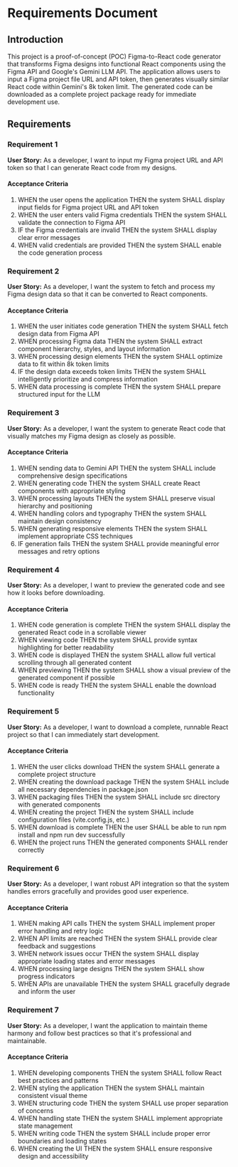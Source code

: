 # Requirements Document

## Introduction

This project is a proof-of-concept (POC) Figma-to-React code generator that transforms Figma designs into functional React components using the Figma API and Google's Gemini LLM API. The application allows users to input a Figma project file URL and API token, then generates visually similar React code within Gemini's 8k token limit. The generated code can be downloaded as a complete project package ready for immediate development use.

## Requirements

### Requirement 1

**User Story:** As a developer, I want to input my Figma project URL and API token so that I can generate React code from my designs.

#### Acceptance Criteria

1. WHEN the user opens the application THEN the system SHALL display input fields for Figma project URL and API token
2. WHEN the user enters valid Figma credentials THEN the system SHALL validate the connection to Figma API
3. IF the Figma credentials are invalid THEN the system SHALL display clear error messages
4. WHEN valid credentials are provided THEN the system SHALL enable the code generation process

### Requirement 2

**User Story:** As a developer, I want the system to fetch and process my Figma design data so that it can be converted to React components.

#### Acceptance Criteria

1. WHEN the user initiates code generation THEN the system SHALL fetch design data from Figma API
2. WHEN processing Figma data THEN the system SHALL extract component hierarchy, styles, and layout information
3. WHEN processing design elements THEN the system SHALL optimize data to fit within 8k token limits
4. IF the design data exceeds token limits THEN the system SHALL intelligently prioritize and compress information
5. WHEN data processing is complete THEN the system SHALL prepare structured input for the LLM

### Requirement 3

**User Story:** As a developer, I want the system to generate React code that visually matches my Figma design as closely as possible.

#### Acceptance Criteria

1. WHEN sending data to Gemini API THEN the system SHALL include comprehensive design specifications
2. WHEN generating code THEN the system SHALL create React components with appropriate styling
3. WHEN processing layouts THEN the system SHALL preserve visual hierarchy and positioning
4. WHEN handling colors and typography THEN the system SHALL maintain design consistency
5. WHEN generating responsive elements THEN the system SHALL implement appropriate CSS techniques
6. IF generation fails THEN the system SHALL provide meaningful error messages and retry options

### Requirement 4

**User Story:** As a developer, I want to preview the generated code and see how it looks before downloading.

#### Acceptance Criteria

1. WHEN code generation is complete THEN the system SHALL display the generated React code in a scrollable viewer
2. WHEN viewing code THEN the system SHALL provide syntax highlighting for better readability
3. WHEN code is displayed THEN the system SHALL allow full vertical scrolling through all generated content
4. WHEN previewing THEN the system SHALL show a visual preview of the generated component if possible
5. WHEN code is ready THEN the system SHALL enable the download functionality

### Requirement 5

**User Story:** As a developer, I want to download a complete, runnable React project so that I can immediately start development.

#### Acceptance Criteria

1. WHEN the user clicks download THEN the system SHALL generate a complete project structure
2. WHEN creating the download package THEN the system SHALL include all necessary dependencies in package.json
3. WHEN packaging files THEN the system SHALL include src directory with generated components
4. WHEN creating the project THEN the system SHALL include configuration files (vite.config.js, etc.)
5. WHEN download is complete THEN the user SHALL be able to run npm install and npm run dev successfully
6. WHEN the project runs THEN the generated components SHALL render correctly

### Requirement 6

**User Story:** As a developer, I want robust API integration so that the system handles errors gracefully and provides good user experience.

#### Acceptance Criteria

1. WHEN making API calls THEN the system SHALL implement proper error handling and retry logic
2. WHEN API limits are reached THEN the system SHALL provide clear feedback and suggestions
3. WHEN network issues occur THEN the system SHALL display appropriate loading states and error messages
4. WHEN processing large designs THEN the system SHALL show progress indicators
5. WHEN APIs are unavailable THEN the system SHALL gracefully degrade and inform the user

### Requirement 7

**User Story:** As a developer, I want the application to maintain theme harmony and follow best practices so that it's professional and maintainable.

#### Acceptance Criteria

1. WHEN developing components THEN the system SHALL follow React best practices and patterns
2. WHEN styling the application THEN the system SHALL maintain consistent visual theme
3. WHEN structuring code THEN the system SHALL use proper separation of concerns
4. WHEN handling state THEN the system SHALL implement appropriate state management
5. WHEN writing code THEN the system SHALL include proper error boundaries and loading states
6. WHEN creating the UI THEN the system SHALL ensure responsive design and accessibility